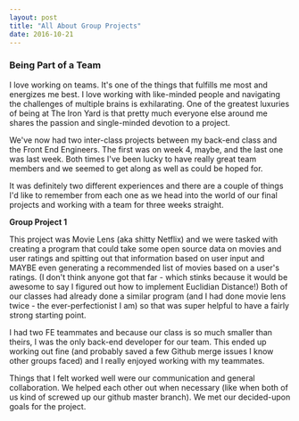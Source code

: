 ```yaml
---
layout: post
title: "All About Group Projects"
date: 2016-10-21
---
```

### Being Part of a Team

I love working on teams. It's one of the things that fulfills me most and energizes me best. I love working with like-minded people and navigating the challenges of multiple brains is exhilarating.  One of the greatest luxuries of being at The Iron Yard is that pretty much everyone else around me shares the passion and single-minded devotion to a project.

We've now had two inter-class projects between my back-end class and the Front End Engineers. The first was on week 4, maybe, and the last one was last week. Both times I've been lucky to have really great team members and we seemed to get along as well as could be hoped for.

It was definitely two different experiences and there are a couple of things I'd like to remember from each one as we head into the world of our final projects and working with a team for three weeks straight.

**Group Project 1**

This project was Movie Lens (aka shitty Netflix) and we were tasked with creating a program that could take some open source data on movies and user ratings and spitting out that information based on user input and MAYBE even generating a recommended list of movies based on a user's ratings. (I don't think anyone got that far - which stinks because it would be awesome to say I figured out how to implement Euclidian Distance!) Both of our classes had already done a similar program (and I had done movie lens twice - the ever-perfectionist I am) so that was super helpful to have a fairly strong starting point.

I had two FE teammates and because our class is so much smaller than theirs, I was the only back-end developer for our team. This ended up working out fine (and probably saved a few Github merge issues I know other groups faced) and I really enjoyed working with my teammates.

Things that I felt worked well were our communication and general collaboration. We helped each other out when necessary (like when both of us kind of screwed up our github master branch). We met our decided-upon goals for the project. 
